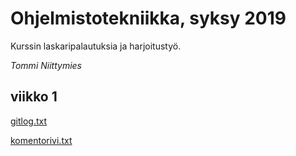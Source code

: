 # Ohjelmistotekniikka, syksy 2019

Kurssin laskaripalautuksia ja harjoitustyö.

*Tommi Niittymies*

## viikko 1

[gitlog.txt](https://github.com/TommiON/ot-harjoitustyo/blob/master/laskarit/viikko1/gitlog.txt)

[komentorivi.txt](https://github.com/TommiON/ot-harjoitustyo/blob/master/laskarit/viikko1/komentorivi.txt)
